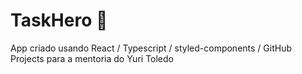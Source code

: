 # TaskHero 🦸
 App criado usando React / Typescript / styled-components / GitHub Projects para a mentoria do Yuri Toledo
